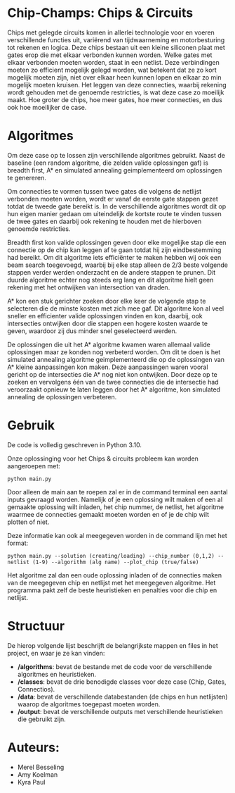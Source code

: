 # Chip-Champs: Chips & Circuits
Chips met gelegde circuits komen in allerlei technologie voor en voeren verschillende functies uit, variërend van tijdwaarneming en motorbesturing tot rekenen en logica. Deze chips bestaan uit een kleine siliconen plaat met gates erop die met elkaar verbonden kunnen worden. Welke gates met elkaar verbonden moeten worden, staat in een netlist. Deze verbindingen moeten zo efficient mogelijk gelegd worden, wat betekent dat ze zo kort mogelijk moeten zijn, niet over elkaar heen kunnen lopen en elkaar zo min mogelijk moeten kruisen. Het leggen van deze connecties, waarbij rekening wordt gehouden met de genoemde restricties, is wat deze case zo moeilijk maakt. Hoe groter de chips, hoe meer gates, hoe meer connecties, en dus ook hoe moeilijker de case.

# Algoritmes
Om deze case op te lossen zijn verschillende algoritmes gebruikt. Naast de baseline (een random algoritme, die zelden valide oplossingen gaf) is breadth first, A* en simulated annealing geimplementeerd om oplossingen te genereren. 

Om connecties te vormen tussen twee gates die volgens de netlijst verbonden moeten worden, wordt er vanaf de eerste gate stappen gezet totdat de tweede gate bereikt is. In de verschillende algoritmes wordt dit op hun eigen manier gedaan om uiteindelijk de kortste route te vinden tussen de twee gates en daarbij ook rekening te houden met de hierboven genoemde restricties.

Breadth first kon valide oplossingen geven door elke mogelijke stap die een connectie op de chip kan leggen af te gaan totdat hij zijn eindbestemming had bereikt. Om dit algoritme iets efficiënter te maken hebben wij ook een beam search toegevoegd, waarbij bij elke stap alleen de 2/3 beste volgende stappen verder werden onderzacht en de andere stappen te prunen. Dit duurde algoritme echter nog steeds erg lang en dit algoritme hielt geen rekening met het ontwijken van intersection van draden. 

A* kon een stuk gerichter zoeken door elke keer de volgende stap te selecteren die de minste kosten met zich mee gaf. Dit algoritme kon al veel sneller en efficienter valide oplossingen vinden en kon, daarbij, ook intersecties ontwijken door die stappen een hogere kosten waarde te geven, waardoor zij dus minder snel geselecteerd werden. 

De oplossingen die uit het A* algoritme kwamen waren allemaal valide oplossingen maar ze konden nog verbeterd worden. Om dit te doen is het simulated annealing algoritme geimplementeerd die op de oplossingen van A* kleine aanpassingen kon maken. Deze aanpassingen waren vooral gericht op de intersecties die A* nog niet kon ontwijken. Door deze op te zoeken en vervolgens één van de twee connecties die de intersectie had veroorzaakt opnieuw te laten leggen door het A* algoritme, kon simulated annealing de oplossingen verbeteren.

# Gebruik
De code is volledig geschreven in Python 3.10.

Onze oplossinging voor het Chips & circuits probleem kan worden aangeroepen met:

```python main.py```

Door alleen de main aan te roepen zal er in de command terminal een aantal inputs gevraagd worden. Namelijk of je een oplossing wilt maken of een al gemaakte oplossing wilt inladen, het chip nummer, de netlist, het algoritme waarmee de connecties gemaakt moeten worden en of je de chip wilt plotten of niet.

Deze informatie kan ook al meegegeven worden in de command lijn met het format:

```python main.py --solution (creating/loading) --chip_number (0,1,2) --netlist (1-9) --algorithm (alg name) --plot_chip (true/false)```

Het algoritme zal dan een oude oplossing inladen of de connecties maken van de meegegeven chip en netlijst met het meegegeven algoritme. Het programma pakt zelf de beste heuristieken en penalties voor die chip en netlijst.

# Structuur
De hierop volgende lijst beschrijft de belangrijkste mappen en files in het project, en waar je ze kan vinden:
- **/algorithms**: bevat de bestande met de code voor de verschillende algoritmes en heuristieken.
- **/classes**: bevat de drie benodigde classes voor deze case (Chip, Gates, Connectios).
- **/data**: bevat de verschillende databestanden (de chips en hun netlijsten) waarop de algoritmes toegepast moeten worden.
- **/output**: bevat de verschillende outputs met verschillende heuristieken die gebruikt zijn.

# Auteurs:
- Merel Besseling
- Amy Koelman
- Kyra Paul
